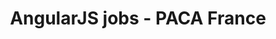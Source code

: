 ---
layout: jobs
title: AngularJS jobs - PACA France
filters:
  - AngularJS
permalink: /jobs-angularjs/
---